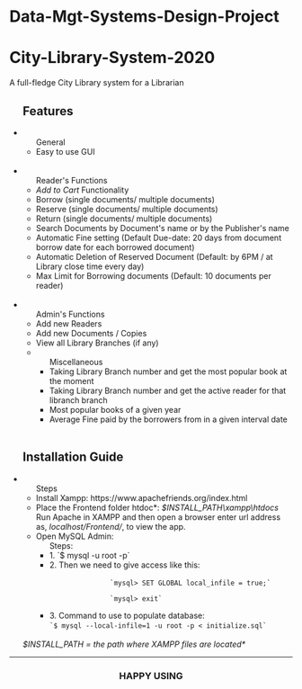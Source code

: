 # Data-Mgt-Systems-Design-Project
<h1 text-align="center">City-Library-System-2020</h1>
<p>A full-fledge City Library system for a Librarian</p>

<ul><h2>Features</h2>
  <li><ul>General
        <li>Easy to use GUI</li>
      </ul>
      <br/>
  </li>
  <li>
    <ul>Reader's Functions
      <li><em>Add to Cart</em> Functionality</li>
      <li>Borrow (single documents/ multiple documents)</li>
      <li>Reserve (single documents/ multiple documents)</li>
      <li>Return (single documents/ multiple documents)</li>
      <li>Search Documents by Document's name or by the Publisher's name </li>
      <li>Automatic Fine setting (Default Due-date: 20 days from document borrow date for each borrowed document)</li>
      <li>Automatic Deletion of Reserved Document (Default: by 6PM / at Library close time every day)</li>
      <li>Max Limit for Borrowing documents (Default: 10 documents per reader)</li>
    </ul>
    <br/>
  </li>
  
  <li>
    <ul>Admin's Functions
      <li>Add new Readers</li>
      <li>Add new Documents / Copies</li>
      <li>View all Library Branches (if any)</li>
      <li>
        <ul>Miscellaneous
          <li> Taking Library Branch number and get the most popular book at the moment</li>
          <li> Taking Library Branch number and get the active reader for that libranch branch</li>
          <li> Most popular books of a given year</li>
          <li> Average Fine paid by the borrowers from in a given interval date</li>
        </ul>
      </li>
    </ul>
    <br/>
  </li>
</ul>

<ul><h2>Installation Guide</h2>
  <li>
    <ul list-style-type: lower-alpha>Steps
      <li>Install Xampp: https://www.apachefriends.org/index.html</li>
      <li>
        Place the Frontend folder htdoc*: <em>$INSTALL_PATH\xampp\htdocs</em><br/>
        Run Apache in XAMPP and then open a browser enter url address as, <em>localhost/Frontend/</em>, to view the app.
      </li>
      <li>Open MySQL Admin: <br>
        <ul>Steps:
          <li>1. `$ mysql -u root -p`</li>
          <li>2. Then we need to give access like this:<br/>
             <code>
               `mysql> SET GLOBAL local_infile = true;`<br/>
               `mysql> exit`
            </code>
          </li>
          <li>3. Command to use to populate database:<br/>
             <code>`$ mysql --local-infile=1 -u root -p < initialize.sql`</code>
          </li>
        </ul>
      </li>
    </ul> <br/>
    <em>$INSTALL_PATH = the path where XAMPP files are located*</em>
  </li>
</ul>
<hr/>
<h3 align="center">HAPPY USING</h3>
